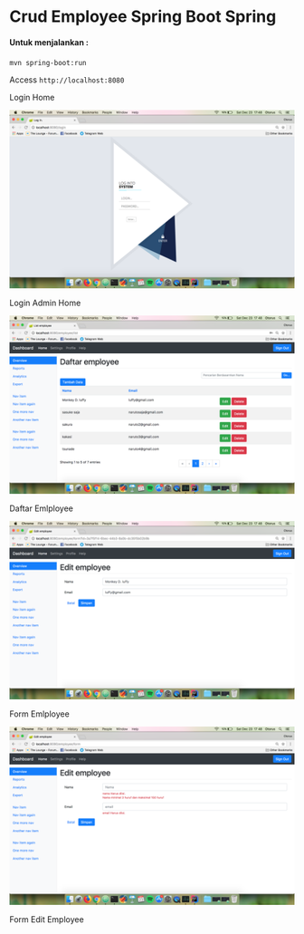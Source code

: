 # Crud Employee Spring Boot Spring 

#### Untuk menjalankan :
`mvn spring-boot:run`

Access `http://localhost:8080`

Login Home

![Login Home](img/login.png "Login Home Page")

Login Admin Home

![Dasbord](img/daftarEmployee.png "Daftar Emlployee")

Daftar Emlployee

![Dasbord](img/form.png "Form Emlployee")

Form Emlployee

![Dasbord](img/formEdit-valid.png "Form EditEmlployee")

Form Edit Employee


